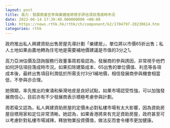 ```yaml
---
layout: post
title: 高力：發展商會否參與樂建居將視乎評估項目落成時市況
date: 2023-06-14 17:39:40.000000000 +08:00
link: https://news.rthk.hk/rthk/ch/component/k2/1704797-20230614.htm
categories: rthk
---
```


政府推出私人興建資助出售房屋先導計劃「樂建居」，單位將以市價65折出售；私人土地如果由農地轉為住宅地是需要補地價建議是市值的3分之1。

高力亞洲估價及諮詢服務行政董事周若瑜認為，發展商的參與誘因，非常視乎他們如何評估項目落成時市況。如果扣除建築成本、65出售的單位價值、利息等各項成本後，最終出售項目利潤低於所需支付3分1補地價，相信發展商參與機會相當低，不參與亦合理。

她預期，率先推出的東涌和柴灣地皮是良好試點，如果市場認受性強，可以加強發展商信心，目前亦有不少發展商表示積極考慮參與計劃。

周若瑜又認為，私人興建資助房屋的定價未必對私樓市場有太大影響，因為資助房屋目標用家和定位非常清晰。她認為，如果香港將來有充足資助房屋，政府甚至可以考慮針對私樓市場減辣，釋放物業投資價值，做法反而會令樓市更加健康。
